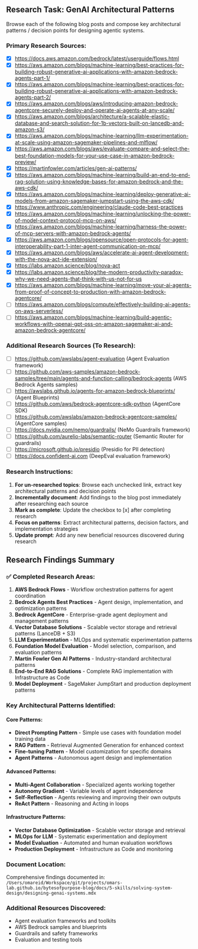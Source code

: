 ## Research Task: GenAI Architectural Patterns

Browse each of the following blog posts and compose key architectural patterns / decision points for designing agentic systems.

### Primary Research Sources:
- [x] https://docs.aws.amazon.com/bedrock/latest/userguide/flows.html
- [x] https://aws.amazon.com/blogs/machine-learning/best-practices-for-building-robust-generative-ai-applications-with-amazon-bedrock-agents-part-1/
- [x] https://aws.amazon.com/blogs/machine-learning/best-practices-for-building-robust-generative-ai-applications-with-amazon-bedrock-agents-part-2/
- [x] https://aws.amazon.com/blogs/aws/introducing-amazon-bedrock-agentcore-securely-deploy-and-operate-ai-agents-at-any-scale/
- [x] https://aws.amazon.com/blogs/architecture/a-scalable-elastic-database-and-search-solution-for-1b-vectors-built-on-lancedb-and-amazon-s3/
- [x] https://aws.amazon.com/blogs/machine-learning/llm-experimentation-at-scale-using-amazon-sagemaker-pipelines-and-mlflow/
- [x] https://aws.amazon.com/blogs/aws/evaluate-compare-and-select-the-best-foundation-models-for-your-use-case-in-amazon-bedrock-preview/
- [x] https://martinfowler.com/articles/gen-ai-patterns/
- [x] https://aws.amazon.com/blogs/machine-learning/build-an-end-to-end-rag-solution-using-knowledge-bases-for-amazon-bedrock-and-the-aws-cdk/
- [x] https://aws.amazon.com/blogs/machine-learning/deploy-generative-ai-models-from-amazon-sagemaker-jumpstart-using-the-aws-cdk/
- [x] https://www.anthropic.com/engineering/claude-code-best-practices
- [x] https://aws.amazon.com/blogs/machine-learning/unlocking-the-power-of-model-context-protocol-mcp-on-aws/
- [x] https://aws.amazon.com/blogs/machine-learning/harness-the-power-of-mcp-servers-with-amazon-bedrock-agents/
- [x] https://aws.amazon.com/blogs/opensource/open-protocols-for-agent-interoperability-part-1-inter-agent-communication-on-mcp/
- [x] https://aws.amazon.com/blogs/aws/accelerate-ai-agent-development-with-the-nova-act-ide-extension/
- [x] https://labs.amazon.science/blog/nova-act
- [x] https://labs.amazon.science/blog/the-modern-productivity-paradox-why-we-need-agents-that-think-with-us-not-for-us
- [x] https://aws.amazon.com/blogs/machine-learning/move-your-ai-agents-from-proof-of-concept-to-production-with-amazon-bedrock-agentcore/
- [ ] https://aws.amazon.com/blogs/compute/effectively-building-ai-agents-on-aws-serverless/
- [ ] https://aws.amazon.com/blogs/machine-learning/build-agentic-workflows-with-openai-gpt-oss-on-amazon-sagemaker-ai-and-amazon-bedrock-agentcore/

### Additional Research Sources (To Research):
- [ ] https://github.com/awslabs/agent-evaluation (Agent Evaluation framework)
- [ ] https://github.com/aws-samples/amazon-bedrock-samples/tree/main/agents-and-function-calling/bedrock-agents (AWS Bedrock Agents samples)
- [ ] https://awslabs.github.io/agents-for-amazon-bedrock-blueprints/ (Agent Blueprints)
- [ ] https://github.com/aws/bedrock-agentcore-sdk-python (AgentCore SDK)
- [ ] https://github.com/awslabs/amazon-bedrock-agentcore-samples/ (AgentCore samples)
- [ ] https://docs.nvidia.com/nemo/guardrails/ (NeMo Guardrails framework)
- [ ] https://github.com/aurelio-labs/semantic-router (Semantic Router for guardrails)
- [ ] https://microsoft.github.io/presidio (Presidio for PII detection)
- [ ] https://docs.confident-ai.com (DeepEval evaluation framework)

### Research Instructions:
1. **For un-researched topics**: Browse each unchecked link, extract key architectural patterns and decision points
2. **Incrementally document**: Add findings to the blog post immediately after researching each source
3. **Mark as complete**: Update the checkbox to [x] after completing research
4. **Focus on patterns**: Extract architectural patterns, decision factors, and implementation strategies
5. **Update prompt**: Add any new beneficial resources discovered during research

## Research Findings Summary

### ✅ Completed Research Areas:
1. **AWS Bedrock Flows** - Workflow orchestration patterns for agent coordination
2. **Bedrock Agents Best Practices** - Agent design, implementation, and optimization patterns
3. **Bedrock AgentCore** - Enterprise-grade agent deployment and management patterns
4. **Vector Database Solutions** - Scalable vector storage and retrieval patterns (LanceDB + S3)
5. **LLM Experimentation** - MLOps and systematic experimentation patterns
6. **Foundation Model Evaluation** - Model selection, comparison, and evaluation patterns
7. **Martin Fowler Gen AI Patterns** - Industry-standard architectural patterns
8. **End-to-End RAG Solutions** - Complete RAG implementation with Infrastructure as Code
9. **Model Deployment** - SageMaker JumpStart and production deployment patterns

### Key Architectural Patterns Identified:

#### Core Patterns:
- **Direct Prompting Pattern** - Simple use cases with foundation model training data
- **RAG Pattern** - Retrieval Augmented Generation for enhanced context
- **Fine-tuning Pattern** - Model customization for specific domains
- **Agent Patterns** - Autonomous agent design and implementation

#### Advanced Patterns:
- **Multi-Agent Collaboration** - Specialized agents working together
- **Autonomy Gradient** - Variable levels of agent independence
- **Self-Reflection** - Agents reviewing and improving their own outputs
- **ReAct Pattern** - Reasoning and Acting in loops

#### Infrastructure Patterns:
- **Vector Database Optimization** - Scalable vector storage and retrieval
- **MLOps for LLM** - Systematic experimentation and deployment
- **Model Evaluation** - Automated and human evaluation workflows
- **Production Deployment** - Infrastructure as Code and monitoring

### Document Location:
Comprehensive findings documented in: `/Users/omareid/Workspace/git/projects/omars-lab.github.io/bytesofpurpose-blog/docs/5-skills/solving-system-design/designing-genai-systems.mdx`

### Additional Resources Discovered:
- Agent evaluation frameworks and toolkits
- AWS Bedrock samples and blueprints
- Guardrails and safety frameworks
- Evaluation and testing tools